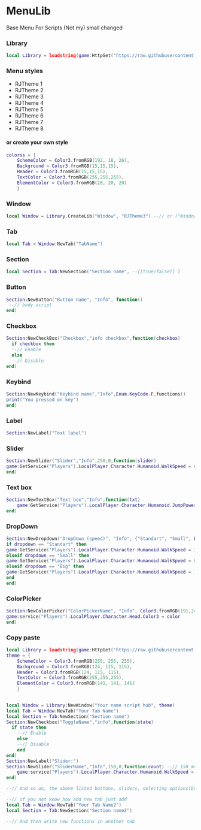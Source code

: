 # MenuLib
Base Menu For Scripts (Not my) small changed

### Library
```lua
local Library = loadstring(game:HttpGet("https://raw.githubusercontent.com/LuaRBXBot/MenuLib/main/Menu.lua", true))()
```
### Menu styles
* RJTheme 1
* RJTheme 2
* RJTheme 3
* RJTheme 4
* RJTheme 5
* RJTheme 6
* RJTheme 7
* RJTheme 8
#### or create your own style
```lua
colorss = {
    SchemeColor = Color3.fromRGB(192, 18, 26),
    Background = Color3.fromRGB(15,15,15),
    Header = Color3.fromRGB(15,15,15),
    TextColor = Color3.fromRGB(255,255,255),
    ElementColor = Color3.fromRGB(20, 20, 20)
    }
```
### Window
```lua
local Window = Library.CreateLib("Window", "RJTheme3") --// or ("Window", colorss)
```

### Tab
```lua
local Tab = Window:NewTab("TabName")
```

### Section
```lua
local Section = Tab:NewSection("Section name", --[[true/false]] )
```

### Button
```lua
Section:NewButton("Button name", "Info", function()
 --// body script
end)
```

### Checkbox
```lua
Section:NewCheckBox("Checkbox","info checkbox",function(checkbox)
  if checkbox then
  --// Enable
  else
  --// Disable
end)
```

### Keybind
```lua
Section:NewKeybind("Keybind name","Info",Enum.KeyCode.F,functions()
print("You pressed on key")
end)
```

### Label
```lua
Section:NewLabel("Text label")
```

### Slider
```lua
Section:NewSlider("Slider","Info",250,0,function(slider)
game:GetService("Players").LocalPlayer.Character.Humanoid.WalkSpeed = slider
end)
```

### Text box
```lua
Section:NewTextBox("Text box","Info",function(txt)
    game:GetService("Players").LocalPlayer.Character.Humanoid.JumpPower = txt
end)
```

### DropDown
```lua
Section:NewDropdown("DropDown (speed)", "Info", {"Standart", "Small", Big}, function(dropdown)
if dropdown == "Standart" then
game:GetService("Players").LocalPlayer.Character.Humanoid.WalkSpeed = 16
elseif dropdown == "Small" then
game:GetService("Players").LocalPlayer.Character.Humanoid.WalkSpeed = 8
elseif dropdown == "Big" then
game:GetService("Players").LocalPlayer.Character.Humanoid.WalkSpeed = 100
end
end)
```

### ColorPicker
```lua
Section:NewColorPicker("ColorPickerName", "Info", Color3.fromRGB(191,245,67), function(color)
game:service("Players").LocalPlayer.Character.Head.Color3 = color
end)
```

### Copy paste
```lua
local Library = loadstring(game:HttpGet("https://raw.githubusercontent.com/LuaRBXBot/MenuLib/main/Menu.lua", true))()
theme = {
    SchemeColor = Color3.fromRGB(255, 255, 255),
    Background = Color3.fromRGB(124, 115, 115),
    Header = Color3.fromRGB(124, 115, 115),
    TextColor = Color3.fromRGB(255,255,255),
    ElementColor = Color3.fromRGB(141, 141, 141)
    }

    
local Window = Library:NewWindow("Your name script hub", theme)
local Tab = Window:NewTab("Your Tab Name")
local Section = Tab:NewSection("Section name")
Section:NewCheckbox("ToggleName","info",function(state)
  if state then
    --// Enable
    else
    --// Disable
    end
end)
Section:NewLabel("Slider:")
Section:NewSlider("SliderName","Info",150,0,function(count) --// 150 max | 16 min
    game:service("Players").LocalPlayer.Character.Humanoid.WalkSpeed = count
end)

--// And so on, the above listed buttons, sliders, selecting options(Dropdown), labels, tabs, sections.

--// if you not know how add new tab just add
local Tab = Window:NewTab("Your Tab Name2")
local Section = Tab:NewSection("Section name2")

--// And then write new functions in another tab
```











